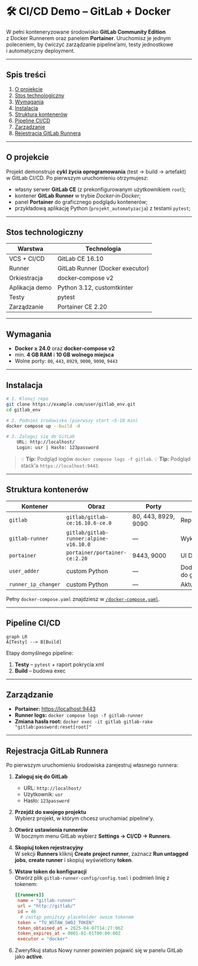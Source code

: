 
# 🛠️ CI/CD Demo – GitLab + Docker

W pełni konteneryzowane środowisko **GitLab Community Edition** z Docker Runnerem oraz panelem **Portainer**.
Uruchomisz je jednym poleceniem, by ćwiczyć zarządzanie pipeline’ami, testy jednostkowe i automatyczny deployment.

---

## Spis treści
1. [O projekcie](#o-projekcie)
2. [Stos technologiczny](#stos-technologiczny)
3. [Wymagania](#wymagania)
4. [Instalacja](#instalacja)
5. [Struktura kontenerów](#struktura-kontenerów)
6. [Pipeline CI/CD](#pipeline-cicd)
7. [Zarządzanie](#zarządzanie)
8. [Rejestracja GitLab Runnera](#rejestracja-gitlab-runnera)

---

## O projekcie

Projekt demonstruje **cykl życia oprogramowania** (test → build → artefakt) w GitLab CI/CD.
Po pierwszym uruchomieniu otrzymujesz:

* własny serwer **GitLab CE** (z prekonfigurowanym użytkownikiem `root`);
* kontener **GitLab Runner** w trybie *Docker‑in‑Docker*;
* panel **Portainer** do graficznego podglądu kontenerów;
* przykładową aplikację Python (`projekt_automatyzacja`) z testami `pytest`;

---

## Stos technologiczny

| Warstwa        | Technologia                     |
| -------------- | ------------------------------- |
| VCS + CI/CD    | GitLab CE 16.10                 |
| Runner         | GitLab Runner (Docker executor) |
| Orkiestracja   | docker‑compose v2               |
| Aplikacja demo | Python 3.12, customtkinter      |
| Testy          | pytest                          |
| Zarządzanie    | Portainer CE 2.20               |

---

## Wymagania

* **Docker ≥ 24.0** oraz **docker‑compose v2**
* min. **4 GB RAM** i **10 GB wolnego miejsca**
* Wolne porty: `80`, `443`, `8929`, `9000`, `9090`, `9443`

---

## Instalacja

```bash
# 1. Klonuj repo
git clone https://example.com/user/gitlab_env.git
cd gitlab_env

# 2. Podnieś środowisko (pierwszy start ~5‑10 min)
docker compose up --build -d

# 3. Zaloguj się do GitLab
    URL: http://localhost/
    Login: usr | Hasło: 123password
```

> 💡 **Tip:** Podgląd logów `docker compose logs -f gitlab`.
> 💡 **Tip:** Podgląd stack'a `https://localhost:9443`.

---

## Struktura kontenerów

| Kontener | Obraz | Porty | Rola |
| -------- | ----- | ----- | ---- |
| `gitlab` | `gitlab/gitlab-ce:16.10.6-ce.0` | 80, 443, 8929, 9090 | Repo + serwer CI |
| `gitlab-runner` | `gitlab/gitlab-runner:alpine-v16.10.0` | — | Wykonuje joby CI |
| `portainer` | `portainer/portainer-ce:2.20` | 9443, 9000 | UI Docker |
| `user_adder` | custom Python                 | — | Dodaje konto usr do gitlab |
| `runner_ip_changer` | custom Python          | — | Aktualizuje Runner |

Pełny `docker-compose.yaml` znajdziesz w [`/docker-compose.yaml`](./docker-compose.yaml).

---

## Pipeline CI/CD

```mermaid
graph LR
A[Testy] --> B[Build]
```

Etapy domyślnego pipeline:

1. **Testy** – `pytest` + raport pokrycia xml
2. **Build** – budowa exec 

---

## Zarządzanie

* **Portainer:** <https://localhost:9443>
* **Runner logs:** `docker compose logs -f gitlab-runner`
* **Zmiana hasła root:** `docker exec -it gitlab gitlab-rake "gitlab:password:reset[root]"`

---

## Rejestracja GitLab Runnera

Po pierwszym uruchomieniu środowiska zarejestruj własnego runnera:

1. **Zaloguj się do GitLab**  
   - URL: `http://localhost/`  
   - Użytkownik: `usr`  
   - Hasło: `123password`

2. **Przejdź do swojego projektu**  
   Wybierz projekt, w którym chcesz uruchamiać pipeline’y.

3. **Otwórz ustawienia runnerów**  
   W bocznym menu GitLab wybierz **Settings → CI/CD → Runners**.

4. **Skopiuj token rejestracyjny**  
   W sekcji **Runners** kliknij **Create project runner**, zaznacz **Run untagged jobs**, **create runner** i skopiuj wyświetlony **token**.

5. **Wstaw token do konfiguracji**  
   Otwórz plik `gitlab-runner-config/config.toml` i podmień linię z tokenem:
   ```toml
   [[runners]]
    name = "gitlab-runner"
    url = "http://gitlab/"
    id = 46
     # zastąp poniższy placeholder swoim tokenem
    token = "TU_WSTAW_SWÓJ_TOKEN"
    token_obtained_at = 2025-04-07T14:27:06Z
    token_expires_at = 0001-01-01T00:00:00Z
    executor = "docker"

6. Zweryfikuj status
   Nowy runner powinien pojawić się w panelu GitLab jako **active**.

